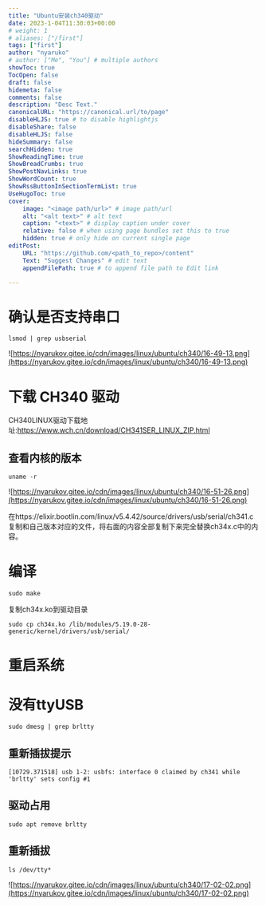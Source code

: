 ```yaml
---
title: "Ubuntu安装ch340驱动"
date: 2023-1-04T11:30:03+00:00
# weight: 1
# aliases: ["/first"]
tags: ["first"]
author: "nyaruko"
# author: ["Me", "You"] # multiple authors
showToc: true
TocOpen: false
draft: false
hidemeta: false
comments: false
description: "Desc Text."
canonicalURL: "https://canonical.url/to/page"
disableHLJS: true # to disable highlightjs
disableShare: false
disableHLJS: false
hideSummary: false
searchHidden: true
ShowReadingTime: true
ShowBreadCrumbs: true
ShowPostNavLinks: true
ShowWordCount: true
ShowRssButtonInSectionTermList: true
UseHugoToc: true
cover:
    image: "<image path/url>" # image path/url
    alt: "<alt text>" # alt text
    caption: "<text>" # display caption under cover
    relative: false # when using page bundles set this to true
    hidden: true # only hide on current single page
editPost:
    URL: "https://github.com/<path_to_repo>/content"
    Text: "Suggest Changes" # edit text
    appendFilePath: true # to append file path to Edit link

---
```


# 确认是否支持串口

```
lsmod | grep usbserial
```

![https://nyarukov.gitee.io/cdn/images/linux/ubuntu/ch340/16-49-13.png](https://nyarukov.gitee.io/cdn/images/linux/ubuntu/ch340/16-49-13.png)

# 下载 CH340 驱动

CH340LINUX驱动下载地址:https://www.wch.cn/download/CH341SER_LINUX_ZIP.html

## 查看内核的版本

```
uname -r 
```

![https://nyarukov.gitee.io/cdn/images/linux/ubuntu/ch340/16-51-26.png](https://nyarukov.gitee.io/cdn/images/linux/ubuntu/ch340/16-51-26.png)

在https://elixir.bootlin.com/linux/v5.4.42/source/drivers/usb/serial/ch341.c复制和自己版本对应的文件，将右面的内容全部复制下来完全替换ch34x.c中的内容。

# 编译

```
sudo make
```

复制ch34x.ko到驱动目录

```
sudo cp ch34x.ko /lib/modules/5.19.0-28-generic/kernel/drivers/usb/serial/
```

# 重启系统

# 没有ttyUSB

```
sudo dmesg | grep brltty
```

## 重新插拔提示

```
[10729.371518] usb 1-2: usbfs: interface 0 claimed by ch341 while 'brltty' sets config #1 
```

## 驱动占用

```
sudo apt remove brltty 
```

## 重新插拔

```
ls /dev/tty*
```

![https://nyarukov.gitee.io/cdn/images/linux/ubuntu/ch340/17-02-02.png](https://nyarukov.gitee.io/cdn/images/linux/ubuntu/ch340/17-02-02.png)
